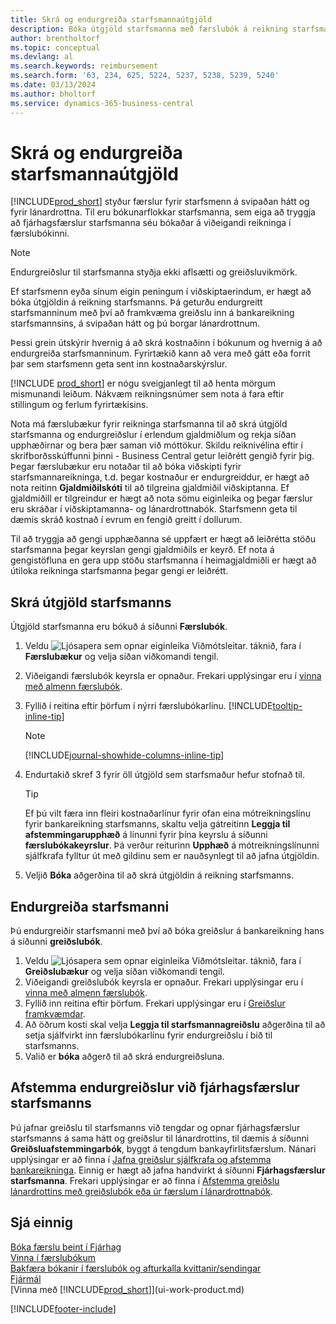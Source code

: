 ```yaml
---
title: Skrá og endurgreiða starfsmannaútgjöld
description: Bóka útgjöld starfsmanna með færslubók á reikning starfsmanns og bóka síðan greiðslu á bankareikning hans til að endurgreiða útgjöld í viðskiptaerindum.
author: brentholtorf
ms.topic: conceptual
ms.devlang: al
ms.search.keywords: reimbursement
ms.search.form: '63, 234, 625, 5224, 5237, 5238, 5239, 5240'
ms.date: 03/13/2024
ms.author: bholtorf
ms.service: dynamics-365-business-central
---
```

# <a name="record-and-reimburse-employees-expenses"></a>Skrá og endurgreiða starfsmannaútgjöld

[!INCLUDE[prod_short](includes/prod_short.md)] styður færslur fyrir starfsmenn á svipaðan hátt og fyrir lánardrottna. Til eru bókunarflokkar starfsmanna, sem eiga að tryggja að fjárhagsfærslur starfsmanna séu bókaðar á viðeigandi reikninga í færslubókinni.

> [!NOTE]  
> Endurgreiðslur til starfsmanna styðja ekki aflsætti og greiðsluvikmörk.

Ef starfsmenn eyða sínum eigin peningum í viðskiptaerindum, er hægt að bóka útgjöldin á reikning starfsmanns. Þá geturðu endurgreitt starfsmanninum með því að framkvæma greiðslu inn á bankareikning starfsmannsins, á svipaðan hátt og þú borgar lánardrottnum.  

Þessi grein útskýrir hvernig á að skrá kostnaðinn í bókunum og hvernig á að endurgreiða starfsmanninum. Fyrirtækið kann að vera með gátt eða forrit þar sem starfsmenn geta sent inn kostnaðarskýrslur.

[!INCLUDE [prod_short](includes/prod_short.md)] er nógu sveigjanlegt til að henta mörgum mismunandi leiðum. Nákvæm reikningsnúmer sem nota á fara eftir stillingum og ferlum fyrirtækisins.  

Nota má færslubækur fyrir reikninga starfsmanna til að skrá útgjöld starfsmanna og endurgreiðslur í erlendum gjaldmiðlum og rekja síðan upphæðirnar og bera þær saman við móttökur. Skildu reiknivélina eftir í skrifborðsskúffunni þinni - Business Central getur leiðrétt gengið fyrir þig. Þegar færslubækur eru notaðar til að bóka viðskipti fyrir starfsmannareikninga, t.d. þegar kostnaður er endurgreiddur, er hægt að nota reitinn **Gjaldmiðilskóti** til að tilgreina gjaldmiðil viðskiptanna. Ef gjaldmiðill er tilgreindur er hægt að nota sömu eiginleika og þegar færslur eru skráðar í viðskiptamanna- og lánardrottnabók. Starfsmenn geta til dæmis skráð kostnað í evrum en fengið greitt í dollurum.

Til að tryggja að gengi upphæðanna sé uppfært er hægt að leiðrétta stöðu starfsmanna þegar keyrslan gengi gjaldmiðils er keyrð. Ef nota á gengistöfluna en gera upp stöðu starfsmanna í heimagjaldmiðli er hægt að útiloka reikninga starfsmanna þegar gengi er leiðrétt.

## <a name="to-record-an-employees-expense"></a>Skrá útgjöld starfsmanns

Útgjöld starfsmanna eru bókuð á síðunni **Færslubók**.

1. Veldu ![Ljósapera sem opnar eiginleika Viðmótsleitar.](media/ui-search/search_small.png "Segðu mér hvað þú vilt gera") táknið, fara í **Færslubækur** og velja síðan viðkomandi tengil.  
2. Viðeigandi færslubók keyrsla er opnaður. Frekari upplýsingar eru í [vinna með almenn færslubók](ui-work-general-journals.md).
3. Fyllið í reitina eftir þörfum í nýrri færslubókarlínu. [!INCLUDE[tooltip-inline-tip](includes/tooltip-inline-tip_md.md)]  

    > [!NOTE]
    > [!INCLUDE[journal-showhide-columns-inline-tip](includes/journal-showhide-columns-inline-tip.md)]
4. Endurtakið skref 3 fyrir öll útgjöld sem starfsmaður hefur stofnað til.

    > [!TIP]  
    > Ef þú vilt færa inn fleiri kostnaðarlínur fyrir ofan eina mótreikningslínu fyrir bankareikning starfsmanns, skaltu velja gátreitinn **Leggja til afstemmingarupphæð** á línunni fyrir þína keyrslu á síðunni **færslubókakeyrslur**. Þá verður reiturinn **Upphæð** á mótreikningslínunni sjálfkrafa fylltur út með gildinu sem er nauðsynlegt til að jafna útgjöldin.
5. Veljið **Bóka** aðgerðina til að skrá útgjöldin á reikning starfsmanns.

## <a name="to-reimburse-an-employee"></a>Endurgreiða starfsmanni

Þú endurgreiðir starfsmanni með því að bóka greiðslur á bankareikning hans á síðunni **greiðslubók**.  

1. Veldu ![Ljósapera sem opnar eiginleika Viðmótsleitar.](media/ui-search/search_small.png "Segðu mér hvað þú vilt gera") táknið, fara í **Greiðslubækur** og velja síðan viðkomandi tengil.
2. Viðeigandi greiðslubók keyrsla er opnaður. Frekari upplýsingar eru í [vinna með almenn færslubók](ui-work-general-journals.md).
3. Fyllið inn reitina eftir þörfum. Frekari upplýsingar eru í [Greiðslur framkvæmdar](payables-make-payments.md).
4. Að öðrum kosti skal velja **Leggja til starfsmannagreiðslu** aðgerðina til að setja sjálfvirkt inn færslubókarlínu fyrir endurgreiðslu í bið til starfsmanns.
5. Valið er **bóka** aðgerð til að skrá endurgreiðsluna.  

## <a name="to-reconcile-reimbursements-with-employee-ledger-entries"></a>Afstemma endurgreiðslur við fjárhagsfærslur starfsmanns

Þú jafnar greiðslu til starfsmanns við tengdar og opnar fjárhagsfærslur starfsmanns á sama hátt og greiðslur til lánardrottins, til dæmis á síðunni **Greiðsluafstemmingarbók**, byggt á tengdum bankayfirlitsfærslum. Nánari upplýsingar er að finna í [Jafna greiðslur sjálfkrafa og afstemma bankareikninga](receivables-apply-payments-auto-reconcile-bank-accounts.md). Einnig er hægt að jafna handvirkt á síðunni **Fjárhagsfærslur starfsmanna**. Frekari upplýsingar er að finna í [Afstemma greiðslu lánardrottins með greiðslubók eða úr færslum í lánardrottnabók](payables-how-apply-purchase-transactions-manually.md).  

## <a name="see-also"></a>Sjá einnig

[Bóka færslu beint í Fjárhag](finance-how-post-transactions-directly.md)  
[Vinna í færslubókum](ui-work-general-journals.md)  
[Bakfæra bókanir í færslubók og afturkalla kvittanir/sendingar](finance-how-reverse-journal-posting.md)  
[Fjármál](finance.md)  
[Vinna með [!INCLUDE[prod_short](includes/prod_short.md)]](ui-work-product.md)  


[!INCLUDE[footer-include](includes/footer-banner.md)]

